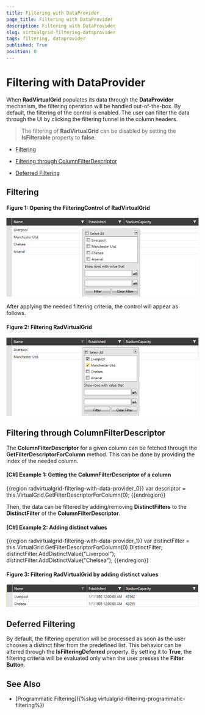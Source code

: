```yaml
---
title: Filtering with DataProvider
page_title: Filtering with DataProvider
description: Filtering with DataProvider
slug: virtualgrid-filtering-dataprovider
tags: filtering, dataprovider
published: True
position: 0
---
```


# Filtering with DataProvider

When __RadVirtualGrid__ populates its data through the __DataProvider__ mechanism, the filtering operation will be handled out-of-the-box. By default, the filtering of the control is enabled. The user can filter the data through the UI by clicking the filtering funnel in the column headers.

> The filtering of __RadVirtualGrid__ can be disabled by setting the __IsFilterable__ property to __false__.

* [Filtering](#filtering)

* [Filtering through ColumnFilterDescriptor](#filtering-through-columnfilterdescriptor)

* [Deferred Filtering](#deferred-filtering)

## Filtering

#### __Figure 1: Opening the FilteringControl of RadVirtualGrid__
![Opening the FilteringControl of RadVirtualGrid](images/RadVirtualGrid_Filtering_01.png)

After applying the needed filtering criteria, the control will appear as follows.

#### __Figure 2: Filtering  RadVirtualGrid__
![Opening the FilteringControl of RadVirtualGrid](images/RadVirtualGrid_Filtering_02.png)

## Filtering through ColumnFilterDescriptor

The __ColumnFilterDescriptor__ for a given column can be fetched through the __GetFilterDescriptorForColumn__ method. This can be done by providing the index of the needed column.

#### __[C#] Example 1: Getting the ColumnFilterDescriptor of a column__

{{region radvirtualgrid-filtering-with-data-provider_0}}
	var descriptor = this.VirtualGrid.GetFilterDescriptorForColumn(0);
{{endregion}}

Then, the data can be filtered by adding/removing __DistinctFilters__ to the __DistinctFilter__ of the __ColumnFilterDescriptor__. 

#### __[C#] Example 2: Adding distinct values__

{{region radvirtualgrid-filtering-with-data-provider_1}}
	var distinctFilter = this.VirtualGrid.GetFilterDescriptorForColumn(0).DistinctFilter;
        distinctFilter.AddDistinctValue("Liverpool");
        distinctFilter.AddDistinctValue("Chelsea");
{{endregion}}

#### __Figure 3: Filtering RadVirtualGrid by adding distinct values__
![Opening the FilteringControl of RadVirtualGrid](images/RadVirtualGrid_Programmatic_Filtering_01.png)

## Deferred Filtering 

By default, the filtering operation will be processed as soon as the user chooses a distinct filter from the predefined list. This behavior can be altered through the __IsFilteringDeferred__ property. By setting it to __True__, the filtering criteria will be evaluated only when the user presses the __Filter Button__.

## See Also

* [Programmatic Filtering]({%slug virtualgrid-filtering-programmatic-filtering%})
